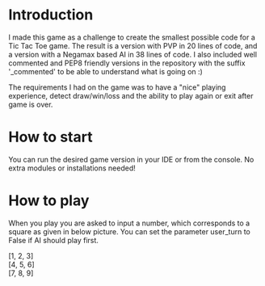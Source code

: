 # Introduction
I made this game as a challenge to create the smallest possible code for a Tic Tac Toe game. The result is a version with PVP in 20 lines of code, and a version with a Negamax based AI in 38 lines of code. I also included well commented and PEP8 friendly versions in the repository with the suffix '_commented' to be able to understand what is going on :) 

The requirements I had on the game was to have a "nice" playing experience, detect draw/win/loss and the ability to play again or exit after game is over. 

# How to start
You can run the desired game version in your IDE or from the console. No extra modules or installations needed! 

# How to play
When you play you are asked to input a number, which corresponds to a square as given in below picture. You can set the parameter user_turn to False if AI should play first. 

[1, 2, 3]<br>
[4, 5, 6]<br>
[7, 8, 9]<br>




